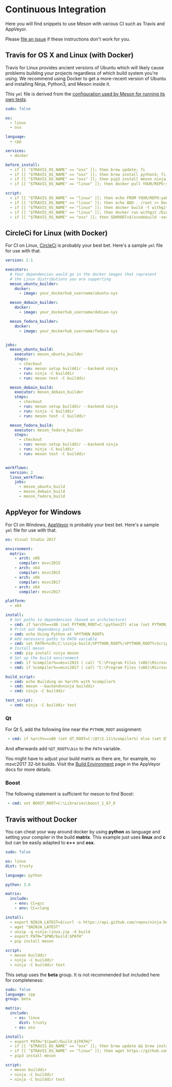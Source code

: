 # Continuous Integration

Here you will find snippets to use Meson with various CI such as
Travis and AppVeyor.

Please [file an issue](https://github.com/mesonbuild/meson/issues/new)
if these instructions don't work for you.

## Travis for OS X and Linux (with Docker)

Travis for Linux provides ancient versions of Ubuntu which will likely
cause problems building your projects regardless of which build system
you're using. We recommend using Docker to get a more-recent version
of Ubuntu and installing Ninja, Python3, and Meson inside it.

This `yml` file is derived from the [configuration used by Meson for
running its own
tests](https://github.com/mesonbuild/meson/blob/master/.travis.yml).

```yaml
sudo: false

os:
  - linux
  - osx

language:
  - cpp

services:
  - docker

before_install:
  - if [[ "$TRAVIS_OS_NAME" == "osx" ]]; then brew update; fi
  - if [[ "$TRAVIS_OS_NAME" == "osx" ]]; then brew install python3; fi
  - if [[ "$TRAVIS_OS_NAME" == "osx" ]]; then pip3 install meson ninja; fi
  - if [[ "$TRAVIS_OS_NAME" == "linux" ]]; then docker pull YOUR/REPO:yakkety; fi

script:
  - if [[ "$TRAVIS_OS_NAME" == "linux" ]]; then echo FROM YOUR/REPO:yakkety > Dockerfile; fi
  - if [[ "$TRAVIS_OS_NAME" == "linux" ]]; then echo ADD . /root >> Dockerfile; fi
  - if [[ "$TRAVIS_OS_NAME" == "linux" ]]; then docker build -t withgit .; fi
  - if [[ "$TRAVIS_OS_NAME" == "linux" ]]; then docker run withgit /bin/sh -c "cd /root && TRAVIS=true CC=$CC CXX=$CXX meson builddir && ninja -C builddir test"; fi
  - if [[ "$TRAVIS_OS_NAME" == "osx" ]]; then SDKROOT=$(xcodebuild -version -sdk macosx Path) meson builddir && ninja -C builddir test; fi
```

## CircleCi for Linux (with Docker)

For CI on Linux, [CircleCi](https://circleci.com/) is probably
your best bet. Here's a sample `yml` file for use with that.

```yaml
version: 2.1

executors:
  # Your dependencies would go in the docker images that represent
  # the Linux distributions you are supporting
  meson_ubuntu_builder:
    docker:
      - image: your_dockerhub_username/ubuntu-sys

  meson_debain_builder:
    docker:
      - image: your_dockerhub_username/debian-sys

  meson_fedora_builder:
    docker:
      - image: your_dockerhub_username/fedora-sys


jobs:
  meson_ubuntu_build:
    executor: meson_ubuntu_builder
    steps:
      - checkout
      - run: meson setup builddir --backend ninja
      - run: ninja -C builddir
      - run: meson test -C builddir

  meson_debain_build:
    executor: meson_debain_builder
    steps:
      - checkout
      - run: meson setup builddir --backend ninja
      - run: ninja -C builddir
      - run: meson test -C builddir

  meson_fedora_build:
    executor: meson_fedora_builder
    steps:
      - checkout
      - run: meson setup builddir --backend ninja
      - run: ninja -C builddir
      - run: meson test -C builddir


workflows:
  version: 2
  linux_workflow:
    jobs:
      - meson_ubuntu_build
      - meson_debain_build
      - meson_fedora_build
```

## AppVeyor for Windows

For CI on Windows, [AppVeyor](https://www.appveyor.com/) is probably
your best bet. Here's a sample `yml` file for use with that.

```yaml
os: Visual Studio 2017

environment:
  matrix:
    - arch: x86
      compiler: msvc2015
    - arch: x64
      compiler: msvc2015
    - arch: x86
      compiler: msvc2017
    - arch: x64
      compiler: msvc2017

platform:
  - x64

install:
  # Set paths to dependencies (based on architecture)
  - cmd: if %arch%==x86 (set PYTHON_ROOT=C:\python37) else (set PYTHON_ROOT=C:\python37-x64)
  # Print out dependency paths
  - cmd: echo Using Python at %PYTHON_ROOT%
  # Add necessary paths to PATH variable
  - cmd: set PATH=%cd%;C:\ninja-build;%PYTHON_ROOT%;%PYTHON_ROOT%\Scripts;%PATH%
  # Install meson
  - cmd: pip install ninja meson
  # Set up the build environment
  - cmd: if %compiler%==msvc2015 ( call "C:\Program Files (x86)\Microsoft Visual Studio 14.0\VC\vcvarsall.bat" %arch% )
  - cmd: if %compiler%==msvc2017 ( call "C:\Program Files (x86)\Microsoft Visual Studio\2017\Community\VC\Auxiliary\Build\vcvarsall.bat" %arch% )

build_script:
  - cmd: echo Building on %arch% with %compiler%
  - cmd: meson --backend=ninja builddir
  - cmd: ninja -C builddir

test_script:
  - cmd: ninja -C builddir test
```

### Qt

For Qt 5, add the following line near the `PYTHON_ROOT` assignment:
```yaml
 - cmd: if %arch%==x86 (set QT_ROOT=C:\Qt\5.11\%compiler%) else (set QT_ROOT=C:\Qt\5.11\%compiler%_64)
```
And afterwards add `%QT_ROOT%\bin` to the `PATH` variable.

You might have to adjust your build matrix as there are, for example, no msvc2017 32-bit builds. Visit the [Build Environment](https://www.appveyor.com/docs/build-environment/) page in the AppVeyor docs for more details.

### Boost

The following statement is sufficient for meson to find Boost:
```yaml
 - cmd: set BOOST_ROOT=C:\Libraries\boost_1_67_0
```

## Travis without Docker

You can cheat your way around docker by using **python** as language and setting your compiler in the build **matrix**. This example just uses **linux** and **c** but can be easily adapted to **c++** and **osx**.

```yaml
sudo: false

os: linux
dist: trusty

language: python

python: 3.6

matrix:
  include:
    - env: CC=gcc
    - env: CC=clang

install:
  - export NINJA_LATEST=$(curl -s https://api.github.com/repos/ninja-build/ninja/releases/latest | grep browser_download_url | cut -d '"' -f 4 | grep ninja-linux.zip)
  - wget "$NINJA_LATEST"
  - unzip -q ninja-linux.zip -d build
  - export PATH="$PWD/build:$PATH"
  - pip install meson

script:
  - meson builddir
  - ninja -C builddir
  - ninja -C builddir test
```

This setup uses the **beta** group. It is not recommended but included here for completeness:

```yaml
sudo: false
language: cpp
group: beta

matrix:
  include:
    - os: linux
      dist: trusty
    - os: osx

install:
  - export PATH="$(pwd)/build:${PATH}"
  - if [[ "$TRAVIS_OS_NAME" == "osx" ]]; then brew update && brew install python3 ninja; fi
  - if [[ "$TRAVIS_OS_NAME" == "linux" ]]; then wget https://github.com/ninja-build/ninja/releases/download/v1.7.2/ninja-linux.zip && unzip -q ninja-linux.zip -d build; fi
  - pip3 install meson

script:
  - meson builddir
  - ninja -C builddir
  - ninja -C builddir test
```
